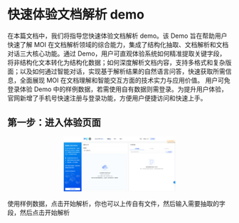 # 快速体验文档解析 demo

在本篇文档中，我们将指导您快速体验文档解析 demo。该 Demo 旨在帮助用户快速了解 MOI 在文档解析领域的综合能力，集成了结构化抽取、文档解析和文档对话三大核心功能。通过 Demo，用户可直观体验系统如何精准提取关键字段，将非结构化文本转化为结构化数据；如何深度解析文档内容，支持多格式和复杂版面；以及如何通过智能对话，实现基于解析结果的自然语言问答，快速获取所需信息，全面展现 MOI 在文档理解和智能交互方面的技术实力与应用价值。
用户可免登录体验 Demo 中的样例数据，若需使用自有数据则需登录。为提升用户体验，官网新增了手机号快速注册与登录功能，方便用户便捷访问和快速上手。

## 第一步：进入体验页面

<div align="center">
  <img src="../../assets/images/demo_1.png" width="50%" height="50%">
</div>

使用样例数据，点击开始解析，你也可以上传自有文件，然后输入需要抽取的字段，然后点击开始解析
